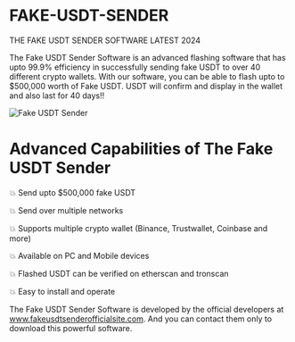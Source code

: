 # FAKE-USDT-SENDER
THE FAKE USDT SENDER SOFTWARE LATEST 2024

The Fake USDT Sender Software is an advanced flashing software that has upto 99.9% efficiency in successfully sending fake USDT to over 40 different crypto wallets. 
With our software, you can be able to flash upto to $500,000 worth of Fake USDT. USDT will confirm and display in the wallet and also last for 40 days!!

![Fake USDT Sender](https://github.com/vladperrus/FAKE-USDT-SENDER/assets/156680822/4150a7fb-98ab-4645-9857-9c0efd446e53)


# Advanced Capabilities of The Fake USDT Sender

💥 Send upto $500,000 fake USDT

💥 Send over multiple networks

💥 Supports multiple crypto wallet (Binance, Trustwallet, Coinbase and more)

💥 Available on PC and Mobile devices

💥 Flashed USDT can be verified on etherscan and tronscan

💥 Easy to install and operate

The Fake USDT Sender Software is developed by the official developers at www.fakeusdtsenderofficialsite.com. And you can contact them only to download this powerful software.
